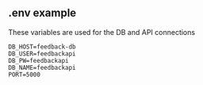 ## .env example
These variables are used for the DB and API connections
```
DB_HOST=feedback-db
DB_USER=feedbackapi
DB_PW=feedbackapi
DB_NAME=feedbackapi
PORT=5000
```
